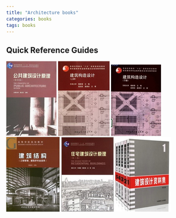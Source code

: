 ```yaml
---
title: "Architecture books"
categories: books
tags: books
---
```


## Quick Reference Guides


<div class="photoset-grid-lightbox">
        <img src="/images/bookcover/arch_1.jpg">
        <img src="/images/bookcover/arch_2.jpg">
        <img src="/images/bookcover/arch_3.jpg">
        <img src="/images/bookcover/arch_4.jpg">
        <img src="/images/bookcover/arch_8.jpg">
        <img src="/images/bookcover/arch_6.jpg">
</div>
